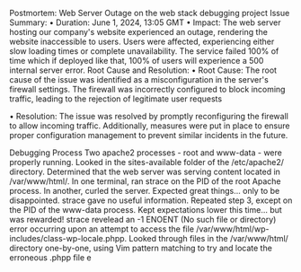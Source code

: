 Postmortem: Web Server Outage on the web stack debugging project 
Issue Summary:
•	Duration: June 1, 2024, 13:05 GMT
•	Impact: The web server hosting our company's website experienced an outage, rendering the website inaccessible to users. Users were affected, experiencing either slow loading times or complete unavailability.
The service failed 100% of time which if deployed like that, 100% of users will experience a 500 internal server error.
Root Cause and Resolution:
•	Root Cause: The root cause of the issue was identified as a misconfiguration in the server's firewall settings. The firewall was incorrectly configured to block incoming traffic, leading to the rejection of legitimate user requests

•	Resolution: The issue was resolved by promptly reconfiguring the firewall to allow incoming traffic. Additionally, measures were put in place to ensure proper configuration management to prevent similar incidents in the future.

Debugging Process
Two apache2 processes - root and www-data - were properly running.
Looked in the sites-available folder of the /etc/apache2/ directory. Determined that the web server was serving content located in /var/www/html/.
In one terminal, ran strace on the PID of the root Apache process. In another, curled the server. Expected great things... only to be disappointed. strace gave no useful information.
Repeated step 3, except on the PID of the www-data process. Kept expectations lower this time... but was rewarded! strace revelead an -1 ENOENT (No such file or directory) error occurring upon an attempt to access the file /var/www/html/wp-includes/class-wp-locale.phpp.
Looked through files in the /var/www/html/ directory one-by-one, using Vim pattern matching to try and locate the erroneous .phpp file e
